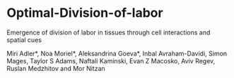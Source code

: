 # Optimal-Division-of-labor

Emergence of division of labor in tissues through cell interactions and spatial cues

Miri Adler*, Noa Moriel*, Aleksandrina Goeva*, Inbal Avraham-Davidi, Simon Mages, Taylor S Adams, Naftali Kaminski, Evan Z Macosko, Aviv Regev, Ruslan Medzhitov and Mor Nitzan
